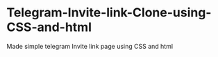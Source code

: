 # Telegram-Invite-link-Clone-using-CSS-and-html
Made simple telegram Invite link page using CSS and html

